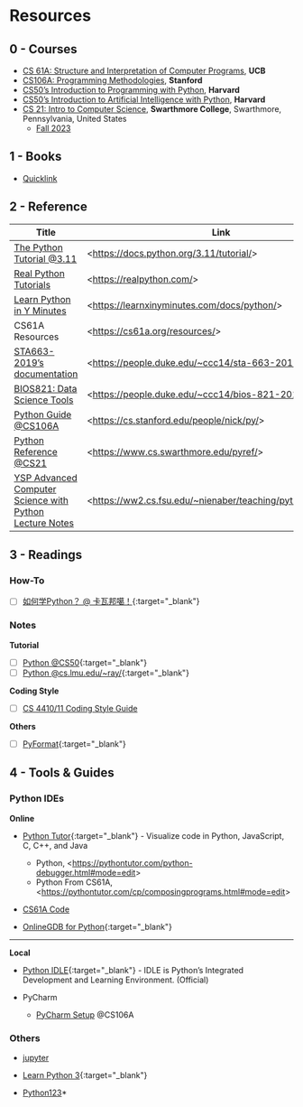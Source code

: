 # Resources

## 0 - Courses

-   [CS 61A: Structure and Interpretation of Computer Programs](https://cs61a.org/), **UCB**
-   [CS106A: Programming Methodologies](https://web.stanford.edu/class/cs106a/), **Stanford**
-   [CS50’s Introduction to Programming with Python](https://cs50.harvard.edu/python/2022/), **Harvard**
-   [CS50’s Introduction to Artificial Intelligence with Python](https://cs50.harvard.edu/ai/), **Harvard**
-   [CS 21: Intro to Computer Science](https://www.cs.swarthmore.edu/courses/CS21/), **Swarthmore College**, Swarthmore, Pennsylvania, United States
    -   [Fall 2023](https://www.cs.swarthmore.edu/courses/CS21/F23/)


## 1 - Books

-   [Quicklink](/1-Books/cates/cs-books-toc/#123-python)

## 2 - Reference

| Title                                                        | Link                                                         |
| ------------------------------------------------------------ | ------------------------------------------------------------ |
| [The Python Tutorial @3.11](https://docs.python.org/3.11/tutorial/index.html) | <<https://docs.python.org/3.11/tutorial/>>                   |
| [Real Python Tutorials](https://realpython.com/)             | <<https://realpython.com/>>                                  |
| [Learn Python in Y Minutes](https://learnxinyminutes.com/docs/python/) | <<https://learnxinyminutes.com/docs/python/>>                |
| CS61A Resources                                              | <<https://cs61a.org/resources/>>                             |
| [STA663-2019’s documentation](https://people.duke.edu/~ccc14/sta-663-2019/index.html) | <<https://people.duke.edu/~ccc14/sta-663-2019/>>             |
| [BIOS821: Data Science Tools](https://people.duke.edu/~ccc14/bios-821-2017/index.html) | <<https://people.duke.edu/~ccc14/bios-821-2017/>>            |
| [Python Guide @CS106A](https://cs.stanford.edu/people/nick/py/) | <<https://cs.stanford.edu/people/nick/py/>>                  |
| [Python Reference @CS21](https://www.cs.swarthmore.edu/pyref/) | <<https://www.cs.swarthmore.edu/pyref/>>                     |
| [YSP Advanced Computer Science with Python Lecture Notes](https://ww2.cs.fsu.edu/~nienaber/teaching/python/lectures/) | <<https://ww2.cs.fsu.edu/~nienaber/teaching/python/lectures/>> |

## 3 - Readings

### How-To

-   [ ] [如何学Python？ @ 卡瓦邦噶！](https://www.kawabangga.com/how-to-learn-python){:target="_blank"}

### Notes

**Tutorial**

-   [ ] [Python @CS50](https://cs50.harvard.edu/x/2023/weeks/6/){:target="_blank"}
-   [ ] [Python @cs.lmu.edu/~ray/](https://cs.lmu.edu/~ray/notes/intropython/){:target="_blank"}

**Coding Style**

-   [ ] [CS 4410/11 Coding Style Guide](https://www.cs.cornell.edu/courses/cs4410/2018fa/resources/style.html)

**Others**

-   [ ] [PyFormat](https://pyformat.info/){:target="_blank"}

## 4 - Tools & Guides

### Python IDEs

**Online**

-   [Python Tutor](https://pythontutor.com/){:target="_blank"} - Visualize code in Python, JavaScript, C, C++, and Java
    -   Python, <<https://pythontutor.com/python-debugger.html#mode=edit>>
    -   Python From CS61A, <<https://pythontutor.com/cp/composingprograms.html#mode=edit>>

-   [CS61A Code](https://code.cs61a.org/)
-   [OnlineGDB for Python](https://www.onlinegdb.com/online_python_compiler){:target="_blank"}

---

**Local**

-   [Python IDLE](https://docs.python.org/3/library/idle.html){:target="_blank"} - IDLE is Python’s Integrated Development and Learning Environment. (Official)

-   PyCharm
    -   [PyCharm Setup](https://web.stanford.edu/class/archive/cs/cs106a/cs106a.1238/pycharm/pycharm.html) @CS106A

### Others

-   [jupyter](https://jupyter.org/)

-   [Learn Python 3](https://github.com/jerry-git/learn-python3){:target="_blank"}

-   [Python123](https://python123.io/)*